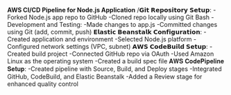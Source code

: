 **AWS CI/CD Pipeline for Node.js Application**
/𝗚𝗶𝘁 𝗥𝗲𝗽𝗼𝘀𝗶𝘁𝗼𝗿𝘆 𝗦𝗲𝘁𝘂𝗽:
-Forked Node.js app repo to GitHub
-Cloned repo locally using Git Bash
-Development and Testing:
-Made changes to app.js
-Committed changes using Git (add, commit, push)
𝗘𝗹𝗮𝘀𝘁𝗶𝗰 𝗕𝗲𝗮𝗻𝘀𝘁𝗮𝗹𝗸 𝗖𝗼𝗻𝗳𝗶𝗴𝘂𝗿𝗮𝘁𝗶𝗼𝗻:
-Created application and environment
-Selected Node.js platform
-Configured network settings (VPC, subnet)
𝗔𝗪𝗦 𝗖𝗼𝗱𝗲𝗕𝘂𝗶𝗹𝗱 𝗦𝗲𝘁𝘂𝗽:
-Created build project
-Connected GitHub repo via OAuth
-Used Amazon Linux as the operating system
-Created a build spec file
𝐀𝐖𝐒 𝐂𝐨𝐝𝐞𝐏𝐢𝐩𝐞𝐥𝐢𝐧𝐞 𝐒𝐞𝐭𝐮𝐩:
-Created pipeline with Source, Build, and Deploy stages
-Integrated GitHub, CodeBuild, and Elastic Beanstalk
-Added a Review stage for enhanced quality control
